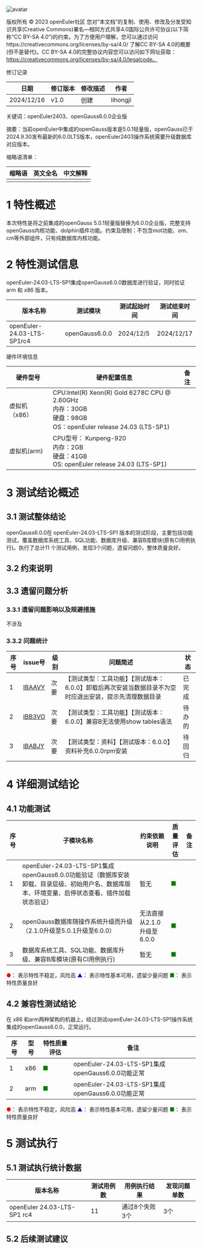 ![avatar](../../images/openEuler.png)


版权所有 © 2023  openEuler社区
 您对“本文档”的复制、使用、修改及分发受知识共享(Creative Commons)署名—相同方式共享4.0国际公共许可协议(以下简称“CC BY-SA 4.0”)的约束。为了方便用户理解，您可以通过访问https://creativecommons.org/licenses/by-sa/4.0/ 了解CC BY-SA 4.0的概要 (但不是替代)。CC BY-SA 4.0的完整协议内容您可以访问如下网址获取：https://creativecommons.org/licenses/by-sa/4.0/legalcode。

修订记录

| 日期       | 修订版本 | 修改描述 | 作者     |
| ---------- | -------- | -------- | -------- |
| 2024/12/16 | v1.0     | 创建     | lihongji |

关键词：openEuler2403、openGauss6.0.0企业版

摘要：当前openEuler中集成的openGauss版本是5.0.1轻量版，openGauss已于2024.9.30发布最新的6.0.0LTS版本，openEuler2403操作系统需要升级数据库对应版本。

缩略语清单：

| 缩略语 | 英文全名 | 中文解释 |
| ------ | -------- | -------- |
|        |          |          |

# 1 特性概述

本次特性是将之前集成的openGauss 5.0.1轻量版替换为6.0.0企业版，完整支持openGauss内核功能、dolphin插件功能。约束及限制：不包含mot功能、om、cm等外部组件，只有纯数据库内核功能。

# 2 特性测试信息

openEuler-24.03-LTS-SP1集成openGauss6.0.0数据库进行验证，同时验证 arm 和 x86 版本。

| 版本名称                   | 测试模块       | 测试起始时间 | 测试结束时间 |
| -------------------------- | -------------- | ------------ | ------------ |
| openEuler-24.03-LTS-SP1rc4 | openGauss6.0.0 | 2024/12/5    | 2024/12/17   |

硬件环境信息

| 硬件型号      | 硬件配置信息                                                 | 备注 |
| ------------- | ------------------------------------------------------------ | ---- |
| 虚拟机（x86） | CPU:Intel(R) Xeon(R) Gold 6278C CPU @ 2.60GHz<br/>内存：30GB<br/>硬盘：98GB<br/>OS：openEuler release 24.03 (LTS-SP1) |      |
| 虚拟机(arm)   | CPU型号： Kunpeng-920<br />内存：2GB<br />硬盘：41GB<br/>OS: openEuler release 24.03 (LTS-SP1) |      |

# 3 测试结论概述

## 3.1 测试整体结论

openGauss6.0.0在 openEuler-24.03-LTS-SP1 版本的测试阶段，主要包括功能测试，覆盖数据库系统工具、SQL功能、数据库升级、兼容B库模块(原有CI用例执行)。执行了总计11 个测试用例，发现3个问题，遗留问题0，整体质量良好。

## 3.2 约束说明

## 3.3 遗留问题分析

### 3.3.1 遗留问题影响以及规避措施

不涉及

### 3.3.2 问题统计

| 序号 | issue号                                                      | 级别 | 问题简述                                                     | 状态   |
| ---- | ------------------------------------------------------------ | ---- | ------------------------------------------------------------ | ------ |
| 1    | [IBAAVY](https://gitee.com/src-openeuler/opengauss-server/issues/IBAAVY?from=project-issue) | 次要 | 【测试类型：工具功能】【测试版本：6.0.0】卸载后再次安装当数据目录不为空时应退出安装，提示先清理数据目录 | 已完成 |
| 2    | [IBB3VO](https://gitee.com/src-openeuler/opengauss-server/issues/IBB3VO?from=project-issue) | 次要 | 【测试类型：工具功能】【测试版本：6.0.0】兼容B无法使用show tables语法 | 待办的 |
| 3    | [IBABJY](https://gitee.com/opengauss/docs/issues/IBABJY?from=project-issue) | 次要 | 【测试类型：资料】【测试版本：6.0.0】资料补充6.0.0rpm安装    | 待回归 |

# 4 详细测试结论

## 4.1 功能测试

| 序号 | 子模块名称                                                   | 约束依赖说明               | 质量评估                   | 备注 |
| ---- | ------------------------------------------------------------ | -------------------------- | -------------------------- | ---- |
| 1    | openEuler-24.03-LTS-SP1集成openGauss6.0.0功能验证（数据库安装卸载、目录层级、初始用户名、数据库版本、环境变量、启停状态查看、插件加载状态验证） | 暂无                       | <font color=green>■</font> |      |
| 2    | openGauss数据库随操作系统升级而升级（2.1.0升级至5.0.1升级至6.0.0） | 无法直接从2.1.0升级至6.0.0 | <font color=green>■</font> |      |
| 3    | 数据库系统工具、SQL功能、数据库升级、兼容B库模块(原有CI用例执行) | 暂无                       | <font color=green>■</font> |      |

<font color=red>●</font>： 表示特性不稳定，风险高
<font color=blue>▲</font>： 表示特性基本可用，遗留少量问题
<font color=green>■</font>： 表示特性质量良好

## 4.2 兼容性测试结论

在 x86 和arm两种架构的机器上，经过测试openEuler-24.03-LTS-SP1操作系统集成的openGauss6.0.0，正常运行。

| 序号 | 型号 | 特性质量评估               | 备注                                              |
| ---- | ---- | -------------------------- | ------------------------------------------------- |
| 1    | x86  | <font color=green>■</font> | openEuler-24.03-LTS-SP1集成openGauss6.0.0功能正常 |
| 2    | arm  | <font color=green>■</font> | openEuler-24.03-LTS-SP1集成openGauss6.0.0功能正常 |

<font color=red>●</font>： 表示特性不稳定，风险高
<font color=blue>▲</font>： 表示特性基本可用，遗留少量问题
<font color=green>■</font>： 表示特性质量良好


# 5 测试执行

## 5.1 测试执行统计数据

| 版本名称                    | 测试用例数 | 用例执行结果   | 发现问题单数 |
| --------------------------- | ---------- | -------------- | ------------ |
| openEuler 24.03-LTS-SP1 rc4 | 11         | 通过8个失败3个 | 3个          |

## 5.2 后续测试建议

